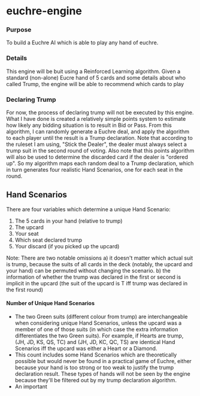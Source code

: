 # euchre-engine

### Purpose
To build a Euchre AI which is able to play any hand of euchre. 

### Details
This engine will be buit using a Reinforced Learning algorithm. Given a standard (non-alone) Eucre hand of 5 cards and some details about who called Trump, the engine will be able to recommend which cards to play 

### Declaring Trump
For now, the process of declaring trump will not be executed by this engine. What I have done is created a relatively simple points system to estimate how likely any bidding situation is to result in Bid or Pass. From this algorithm, I can randomly generate a Euchre deal, and apply the algorithm to each player until the result is a Trump declaration. Note that according to the ruleset I am using, "Stick the Dealer", the dealer must always select a trump suit in the second round of voting. Also note that this points algorithm will also be used to determine the discarded card if the dealer is "ordered up". So my algorithm maps each random deal to a Trump declaration, which in turn generates four realistic Hand Scenarios, one for each seat in the round.

## Hand Scenarios
There are four variables which determine a unique Hand Scenario:
1. The 5 cards in your hand (relative to trump)
2. The upcard
3. Your seat
4. Which seat declared trump
5. Your discard (if you picked up the upcard)

Note: There are two notable omissions
a) it doesn't matter which actual suit is trump, because the suits of all cards in the deck (notably, the upcard and your hand) can be permuted without changing the scenario.
b) the information of whether the trump was declared in the first or second is implicit in the upcard (the suit of the upcard is T iff trump was declared in the first round)

#### Number of Unique Hand Scenarios

- The two Green suits (different colour from trump) are interchangeable when considering unique Hand Scenarios, unless the upcard was a member of one of those suits (in which case the extra information differentiates the two Green suits). For example, if Hearts are trump, (JH, JD, KS, QS, TC) and (JH, JD, KC, QC, TS) are identical Hand Scenarios iff the upcard was either a Heart or a Diamond.
- This count includes some Hand Scenarios which are theoretically possible but would never be found in a practical game of Euchre, either because your hand is too strong or too weak to justify the trump declaration result. These types of hands will not be seen by the engine because they'll be filtered out by my trump declaration algorithm.
- An important 

